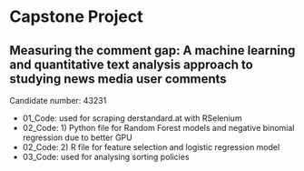 # Capstone Project
## Measuring the comment gap: A machine learning and quantitative text analysis approach to studying news media user comments


Candidate number: 43231

* 01_Code: used for scraping derstandard.at with RSelenium
* 02_Code: 1) Python file for Random Forest models and negative binomial regression due to better GPU
* 02_Code: 2) R file for feature selection and logistic regression model
* 03_Code: used for analysing sorting policies


